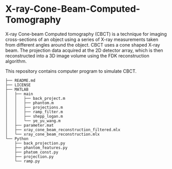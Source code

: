 # X-ray-Cone-Beam-Computed-Tomography

X-ray Cone-beam Computed tomography (CBCT) is a technique for imaging cross-sections of an object using a series of X-ray measurements taken from
different angles around the object. CBCT uses a cone shaped X-ray beam.
The projection data acquired at the 2D detector array, which is then reconstructed into a 3D image volume using the FDK reconstruction
algorithm.

This repository contains computer program to simulate CBCT. 


```
├── README.md
├── LICENSE
├── MATLAB
│   ├── main
│   │   ├── back_project.m
│   │   ├── phantom.m
│   │   ├── projections.m
│   │   ├── ramp_filter.m
│   │   ├── shepp_logan.m
│   │   └── ye_yu_wang.m
│   ├── parameter.mat
│   ├── xray_cone_beam_reconstruction_filtered.mlx
│   └── xray_cone_beam_reconstruction.mlx
└── Python
    ├── back_projection.py
    ├── phantom_features.py
    ├── phatom_const.py
    ├── projection.py
    └── ramp.py
```
